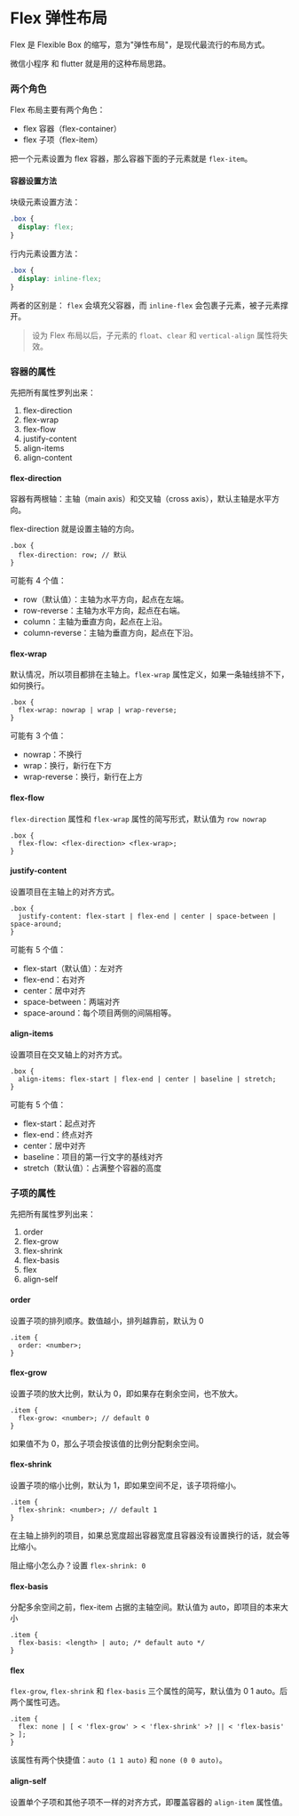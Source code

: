# Flex 弹性布局

Flex 是 Flexible Box 的缩写，意为"弹性布局"，是现代最流行的布局方式。

微信小程序 和 flutter 就是用的这种布局思路。

### 两个角色

Flex 布局主要有两个角色：

- flex 容器（flex-container）
- flex 子项（flex-item）

把一个元素设置为 flex 容器，那么容器下面的子元素就是 `flex-item`。

#### 容器设置方法

块级元素设置方法：

```css
.box {
  display: flex;
}
```

行内元素设置方法：

```css
.box {
  display: inline-flex;
}
```

两者的区别是： `flex` 会填充父容器，而 `inline-flex` 会包裹子元素，被子元素撑开。

> 设为 Flex 布局以后，子元素的 `float`、`clear` 和 `vertical-align` 属性将失效。

### 容器的属性

先把所有属性罗列出来：

1. flex-direction
2. flex-wrap
3. flex-flow
4. justify-content
5. align-items
6. align-content

#### flex-direction

容器有两根轴：主轴（main axis）和交叉轴（cross axis），默认主轴是水平方向。

flex-direction 就是设置主轴的方向。

```less
.box {
  flex-direction: row; // 默认
}
```

可能有 4 个值：

- row（默认值）：主轴为水平方向，起点在左端。
- row-reverse：主轴为水平方向，起点在右端。
- column：主轴为垂直方向，起点在上沿。
- column-reverse：主轴为垂直方向，起点在下沿。

#### flex-wrap

默认情况，所以项目都排在主轴上。`flex-wrap` 属性定义，如果一条轴线排不下，如何换行。

```less
.box {
  flex-wrap: nowrap | wrap | wrap-reverse;
}
```

可能有 3 个值：

- nowrap：不换行
- wrap：换行，新行在下方
- wrap-reverse：换行，新行在上方

#### flex-flow

`flex-direction` 属性和 `flex-wrap` 属性的简写形式，默认值为 `row nowrap`

```less
.box {
  flex-flow: <flex-direction> <flex-wrap>;
}
```

#### justify-content

设置项目在主轴上的对齐方式。

```less
.box {
  justify-content: flex-start | flex-end | center | space-between | space-around;
}
```

可能有 5 个值：

- flex-start（默认值）：左对齐
- flex-end：右对齐
- center：居中对齐
- space-between：两端对齐
- space-around：每个项目两侧的间隔相等。

#### align-items

设置项目在交叉轴上的对齐方式。

```less
.box {
  align-items: flex-start | flex-end | center | baseline | stretch;
}
```

可能有 5 个值：

- flex-start：起点对齐
- flex-end：终点对齐
- center：居中对齐
- baseline：项目的第一行文字的基线对齐
- stretch（默认值）：占满整个容器的高度

### 子项的属性

先把所有属性罗列出来：

1. order
2. flex-grow
3. flex-shrink
4. flex-basis
5. flex
6. align-self

#### order

设置子项的排列顺序。数值越小，排列越靠前，默认为 0

```less
.item {
  order: <number>;
}
```

#### flex-grow

设置子项的放大比例，默认为 0，即如果存在剩余空间，也不放大。

```less
.item {
  flex-grow: <number>; // default 0
}
```

如果值不为 0，那么子项会按该值的比例分配剩余空间。

#### flex-shrink

设置子项的缩小比例，默认为 1，即如果空间不足，该子项将缩小。

```less
.item {
  flex-shrink: <number>; // default 1
}
```

在主轴上排列的项目，如果总宽度超出容器宽度且容器没有设置换行的话，就会等比缩小。

阻止缩小怎么办？设置 `flex-shrink: 0`

#### flex-basis

分配多余空间之前，flex-item 占据的主轴空间。默认值为 auto，即项目的本来大小

```less
.item {
  flex-basis: <length> | auto; /* default auto */
}
```

#### flex

`flex-grow`, `flex-shrink` 和 `flex-basis` 三个属性的简写，默认值为 0 1 auto。后两个属性可选。

```less
.item {
  flex: none | [ < 'flex-grow' > < 'flex-shrink' >? || < 'flex-basis' > ];
}
```

该属性有两个快捷值：`auto (1 1 auto)` 和 `none (0 0 auto)`。

#### align-self

设置单个子项和其他子项不一样的对齐方式，即覆盖容器的 `align-item` 属性值。
